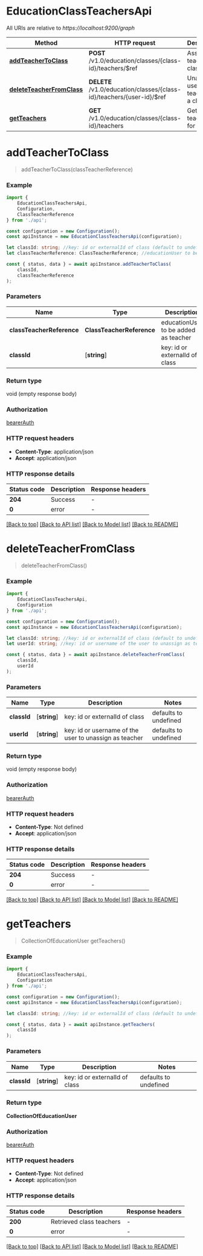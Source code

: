 # EducationClassTeachersApi

All URIs are relative to *https://localhost:9200/graph*

|Method | HTTP request | Description|
|------------- | ------------- | -------------|
|[**addTeacherToClass**](#addteachertoclass) | **POST** /v1.0/education/classes/{class-id}/teachers/$ref | Assign a teacher to a class|
|[**deleteTeacherFromClass**](#deleteteacherfromclass) | **DELETE** /v1.0/education/classes/{class-id}/teachers/{user-id}/$ref | Unassign user as teacher of a class|
|[**getTeachers**](#getteachers) | **GET** /v1.0/education/classes/{class-id}/teachers | Get the teachers for a class|

# **addTeacherToClass**
> addTeacherToClass(classTeacherReference)


### Example

```typescript
import {
    EducationClassTeachersApi,
    Configuration,
    ClassTeacherReference
} from './api';

const configuration = new Configuration();
const apiInstance = new EducationClassTeachersApi(configuration);

let classId: string; //key: id or externalId of class (default to undefined)
let classTeacherReference: ClassTeacherReference; //educationUser to be added as teacher

const { status, data } = await apiInstance.addTeacherToClass(
    classId,
    classTeacherReference
);
```

### Parameters

|Name | Type | Description  | Notes|
|------------- | ------------- | ------------- | -------------|
| **classTeacherReference** | **ClassTeacherReference**| educationUser to be added as teacher | |
| **classId** | [**string**] | key: id or externalId of class | defaults to undefined|


### Return type

void (empty response body)

### Authorization

[bearerAuth](../README.md#bearerAuth)

### HTTP request headers

 - **Content-Type**: application/json
 - **Accept**: application/json


### HTTP response details
| Status code | Description | Response headers |
|-------------|-------------|------------------|
|**204** | Success |  -  |
|**0** | error |  -  |

[[Back to top]](#) [[Back to API list]](../README.md#documentation-for-api-endpoints) [[Back to Model list]](../README.md#documentation-for-models) [[Back to README]](../README.md)

# **deleteTeacherFromClass**
> deleteTeacherFromClass()


### Example

```typescript
import {
    EducationClassTeachersApi,
    Configuration
} from './api';

const configuration = new Configuration();
const apiInstance = new EducationClassTeachersApi(configuration);

let classId: string; //key: id or externalId of class (default to undefined)
let userId: string; //key: id or username of the user to unassign as teacher (default to undefined)

const { status, data } = await apiInstance.deleteTeacherFromClass(
    classId,
    userId
);
```

### Parameters

|Name | Type | Description  | Notes|
|------------- | ------------- | ------------- | -------------|
| **classId** | [**string**] | key: id or externalId of class | defaults to undefined|
| **userId** | [**string**] | key: id or username of the user to unassign as teacher | defaults to undefined|


### Return type

void (empty response body)

### Authorization

[bearerAuth](../README.md#bearerAuth)

### HTTP request headers

 - **Content-Type**: Not defined
 - **Accept**: application/json


### HTTP response details
| Status code | Description | Response headers |
|-------------|-------------|------------------|
|**204** | Success |  -  |
|**0** | error |  -  |

[[Back to top]](#) [[Back to API list]](../README.md#documentation-for-api-endpoints) [[Back to Model list]](../README.md#documentation-for-models) [[Back to README]](../README.md)

# **getTeachers**
> CollectionOfEducationUser getTeachers()


### Example

```typescript
import {
    EducationClassTeachersApi,
    Configuration
} from './api';

const configuration = new Configuration();
const apiInstance = new EducationClassTeachersApi(configuration);

let classId: string; //key: id or externalId of class (default to undefined)

const { status, data } = await apiInstance.getTeachers(
    classId
);
```

### Parameters

|Name | Type | Description  | Notes|
|------------- | ------------- | ------------- | -------------|
| **classId** | [**string**] | key: id or externalId of class | defaults to undefined|


### Return type

**CollectionOfEducationUser**

### Authorization

[bearerAuth](../README.md#bearerAuth)

### HTTP request headers

 - **Content-Type**: Not defined
 - **Accept**: application/json


### HTTP response details
| Status code | Description | Response headers |
|-------------|-------------|------------------|
|**200** | Retrieved class teachers |  -  |
|**0** | error |  -  |

[[Back to top]](#) [[Back to API list]](../README.md#documentation-for-api-endpoints) [[Back to Model list]](../README.md#documentation-for-models) [[Back to README]](../README.md)

